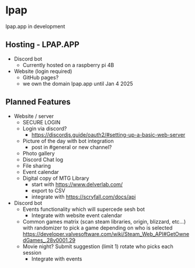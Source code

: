 # lpap
lpap.app in development

## Hosting - LPAP.APP
- Discord bot 
    - Currently hosted on a raspberry pi 4B
- Website (login required)  
    - GitHub pages?
    - we own the domain lpap.app until Jan 4 2025
  
## Planned Features
- Website / server
    - SECURE LOGIN
    - Login via discord? 
        - https://discordjs.guide/oauth2/#setting-up-a-basic-web-server
    - Picture of the day with bot integration  
        - post in \#general or new channel?
    - Photo gallery  
    - Discord Chat log
    - File sharing
    - Event calendar
    - Digital copy of MTG Library
        - start with https://www.delverlab.com/
        - export to CSV
        - integrate with https://scryfall.com/docs/api
- Discord bot
    - Events functionality which will supercede sesh bot
        - Integrate with website event calendar
    - Common games matrix (scan steam libraries, origin, blizzard, etc…) with randomizer to pick a game depending on who is selected https://developer.valvesoftware.com/wiki/Steam_Web_API#GetOwnedGames_.28v0001.29 
    - Movie night? Submit suggestion (limit 1) rotate who picks each session
        - Integrate with events
